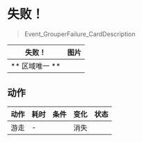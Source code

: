 # 失败！  
> Event_GrouperFailure_CardDescription  
  
  失败！  |   图片   
 ----  |  ----:   
 ** 区域唯一 **  |  ![]()   
  
## 动作  
动作  |  耗时  |  条件  |  变化  |  状态  
----  |  ----  |  ----  |  ----  |  ----  
游走<br>  |  -  |    |  消失  |    
